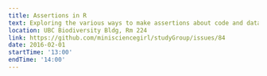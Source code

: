 ```yaml
---
title: Assertions in R
text: Exploring the various ways to make assertions about code and data in R.
location: UBC Biodiversity Bldg, Rm 224
link: https://github.com/minisciencegirl/studyGroup/issues/84
date: 2016-02-01
startTime: '13:00'
endTime: '14:00'
---
```

